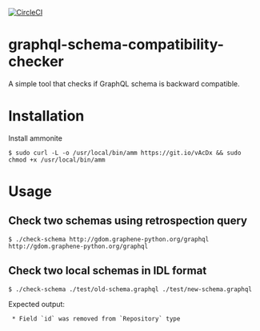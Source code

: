 [![CircleCI](https://circleci.com/gh/rodionovp/graphql-schema-compatibility-checker.svg?style=svg)](https://circleci.com/gh/rodionovp/graphql-schema-compatibility-checker)
# graphql-schema-compatibility-checker
A simple tool that checks if GraphQL schema is backward compatible.


# Installation
Install ammonite

    $ sudo curl -L -o /usr/local/bin/amm https://git.io/vAcDx && sudo chmod +x /usr/local/bin/amm  

# Usage

## Check two schemas using retrospection query
    $ ./check-schema http://gdom.graphene-python.org/graphql http://gdom.graphene-python.org/graphql

## Check two local schemas in IDL format
    $ ./check-schema ./test/old-schema.graphql ./test/new-schema.graphql

Expected output:
```
 * Field `id` was removed from `Repository` type
```

          
